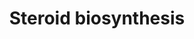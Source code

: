 ---
annotations:
- id: PW:0000040
  parent: classic metabolic pathway
  type: Pathway Ontology
  value: steroid hormone biosynthetic pathway
authors:
- A.Kwa
- MaintBot
- M.Ramirez
- Egonw
- Ddigles
- DeSl
- Eweitz
description: ''
last-edited: 2021-05-16
organisms:
- Rattus norvegicus
redirect_from:
- /index.php/Pathway:WP66
- /instance/WP66
- /instance/WP66_rr117016
revision: r117016
schema-jsonld:
- '@context': https://schema.org/
  '@id': https://wikipathways.github.io/pathways/WP66.html
  '@type': Dataset
  creator:
    '@type': Organization
    name: WikiPathways
  description: ''
  keywords:
  - 17-alpha-OH-Pregnenolone
  - 17-alpha-OH-Progesterone
  - Androstenediol
  - Androstenedione
  - Cholesterol
  - Cyp17a1
  - DHA
  - Dihydrotestosterone
  - Estradiol
  - Estrone
  - F13b
  - Hsd17b1
  - Hsd17b2
  - Hsd17b3
  - Hsd17b4
  - Hsd17b7
  - Hsd3b
  - Hsd3b1
  - Hsd3b5
  - Hsd3b6
  - Hydroxyprogesterone aldolase
  - Pregnenolone
  - Progesterone
  - Testosterone
  license: CC0
  name: Steroid biosynthesis
seo: CreativeWork
title: Steroid biosynthesis
wpid: WP66
---